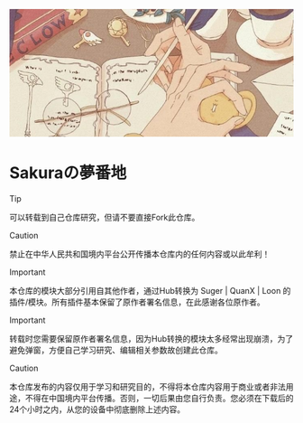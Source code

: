 [![Banner1](Notion/Eva/Sakuras.jpg)](https://t.me/Siakiura)

# Sakuraの夢番地

> [!TIP]
> 可以转载到自己仓库研究，但请不要直接Fork此仓库。

> [!CAUTION]
> 禁止在中华人民共和国境内平台公开传播本仓库内的任何内容或以此牟利！

> [!IMPORTANT]
> 本仓库的模块大部分引用自其他作者，通过Hub转换为 Suger | QuanX | Loon 的插件/模块。所有插件基本保留了原作者署名信息，在此感谢各位原作者。

> [!IMPORTANT]
> 转载时您需要保留原作者署名信息，因为Hub转换的模块太多经常出现崩溃，为了避免弹窗，方便自己学习研究、编辑相关参数故创建此仓库。

> [!CAUTION]
> 本仓库发布的内容仅用于学习和研究目的，不得将本仓库内容用于商业或者非法用途，不得在中国境内平台传播。否则，一切后果由您自行负责。您必须在下载后的24个小时之内，从您的设备中彻底删除上述内容。
